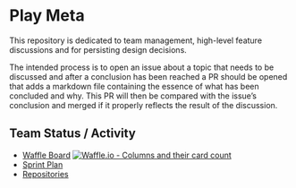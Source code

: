 # Play Meta

This repository is dedicated to team management, high-level feature discussions and for persisting design decisions.

The intended process is to open an issue about a topic that needs to be discussed and after a conclusion has been reached a PR should be opened that adds a markdown file containing the essence of what has been concluded and why. This PR will then be compared with the issue’s conclusion and merged if it properly reflects the result of the discussion.


## Team Status / Activity

* [Waffle Board](https://waffle.io/lightbend/play-lagom-team) [![Waffle.io - Columns and their card count](https://badge.waffle.io/da894a58ce1df1ee52d97766724c61f6691fda4e5197f7c3f11179860e55ba28.svg?columns=all)](https://waffle.io/lightbend/play-lagom-team)
* [Sprint Plan](https://github.com/lightbend/play-lagom-team/issues/92)
* [Repositories](repos.md)
